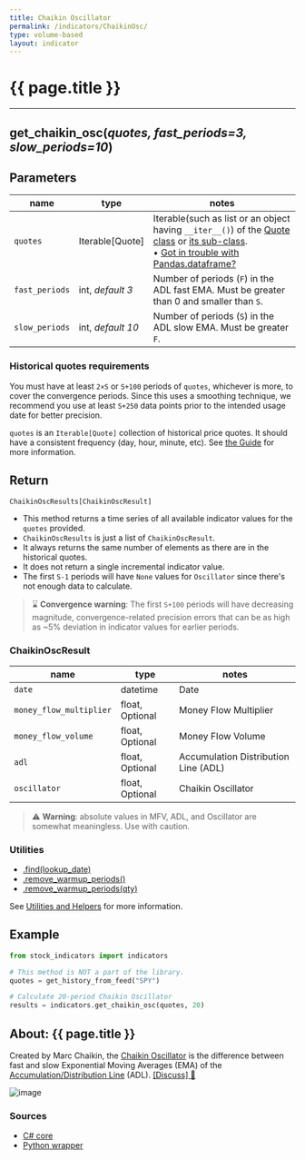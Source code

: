 ```yaml
---
title: Chaikin Oscillator
permalink: /indicators/ChaikinOsc/
type: volume-based
layout: indicator
---
```


# {{ page.title }}

<hr>

## **get_chaikin_osc**(*quotes, fast_periods=3, slow_periods=10*)

## Parameters

| name | type | notes
| -- |-- |--
| `quotes` | Iterable[Quote] | Iterable(such as list or an object having `__iter__()`) of the [Quote class]({{site.baseurl}}/guide/#historical-quotes) or [its sub-class]({{site.baseurl}}/guide/#using-custom-quote-classes). <br><span class='qna-dataframe'> • [Got in trouble with Pandas.dataframe?]({{site.baseurl}}/guide/#using-pandasdataframe) </span>
| `fast_periods` | int, *default 3* | Number of periods (`F`) in the ADL fast EMA.  Must be greater than 0 and smaller than `S`.
| `slow_periods` | int, *default 10* | Number of periods (`S`) in the ADL slow EMA.  Must be greater `F`.

### Historical quotes requirements

You must have at least `2×S` or `S+100` periods of `quotes`, whichever is more, to cover the convergence periods.  Since this uses a smoothing technique, we recommend you use at least `S+250` data points prior to the intended usage date for better precision.

`quotes` is an `Iterable[Quote]` collection of historical price quotes.  It should have a consistent frequency (day, hour, minute, etc).  See [the Guide]({{site.baseurl}}/guide/#historical-quotes) for more information.

## Return

```python
ChaikinOscResults[ChaikinOscResult]
```

- This method returns a time series of all available indicator values for the `quotes` provided.
- `ChaikinOscResults` is just a list of `ChaikinOscResult`.
- It always returns the same number of elements as there are in the historical quotes.
- It does not return a single incremental indicator value.
- The first `S-1` periods will have `None` values for `Oscillator` since there's not enough data to calculate.

> :hourglass: **Convergence warning**: The first `S+100` periods will have decreasing magnitude, convergence-related precision errors that can be as high as ~5% deviation in indicator values for earlier periods.

### ChaikinOscResult

| name | type | notes
| -- |-- |--
| `date` | datetime | Date
| `money_flow_multiplier` | float, Optional | Money Flow Multiplier
| `money_flow_volume` | float, Optional | Money Flow Volume
| `adl` | float, Optional | Accumulation Distribution Line (ADL)
| `oscillator` | float, Optional | Chaikin Oscillator

> :warning: **Warning**: absolute values in MFV, ADL, and Oscillator are somewhat meaningless.  Use with caution.

### Utilities

- [.find(lookup_date)]({{site.baseurl}}/utilities#find-indicator-result-by-date)
- [.remove_warmup_periods()]({{site.baseurl}}/utilities#remove-warmup-periods)
- [.remove_warmup_periods(qty)]({{site.baseurl}}/utilities#remove-warmup-periods)

See [Utilities and Helpers]({{site.baseurl}}/utilities#utilities-for-indicator-results) for more information.

## Example

```python
from stock_indicators import indicators

# This method is NOT a part of the library.
quotes = get_history_from_feed("SPY")

# Calculate 20-period Chaikin Oscillator
results = indicators.get_chaikin_osc(quotes, 20)
```

## About: {{ page.title }}

Created by Marc Chaikin, the [Chaikin Oscillator](https://en.wikipedia.org/wiki/Chaikin_Analytics#Chaikin_Oscillator) is the difference between fast and slow Exponential Moving Averages (EMA) of the [Accumulation/Distribution Line](../Adl#content) (ADL).
[[Discuss] :speech_balloon:]({{site.github.base_repository_url}}/discussions/264 "Community discussion about this indicator")

![image]({{site.charturl}}/ChaikinOsc.png)

### Sources

- [C# core]({{site.base_sourceurl}}/a-d/ChaikinOsc/ChaikinOsc.cs)
- [Python wrapper]({{site.sourceurl}}/chaikin_oscillator.py)

